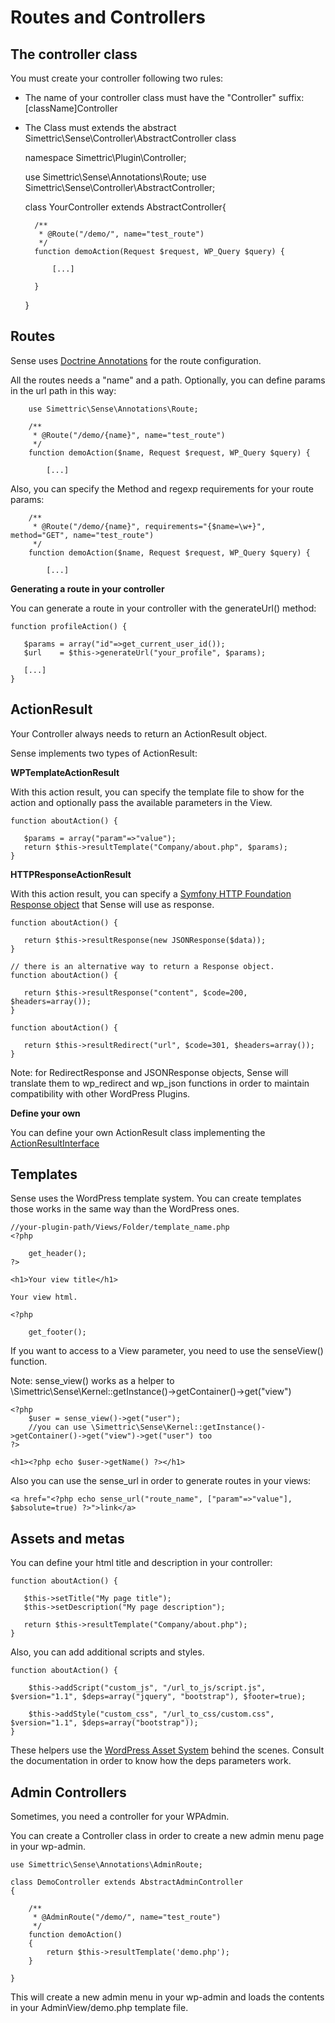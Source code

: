 # Routes and Controllers

## The controller class

You must create your controller following two rules:
* The name of your controller class must have the "Controller" suffix: [className]Controller
* The Class must extends the abstract Simettric\Sense\Controller\AbstractController class


    namespace Simettric\Plugin\Controller;
    
    use Simettric\Sense\Annotations\Route;
    use Simettric\Sense\Controller\AbstractController;  
    
    class YourController extends AbstractController{
    
        /**
         * @Route("/demo/", name="test_route")
         */
        function demoAction(Request $request, WP_Query $query) {
    
            [...]
    
        }
    
    }
    

## Routes

Sense uses [Doctrine Annotations]() for the route configuration.

All the routes needs a "name" and a path. Optionally, you can define params in the url path in this way:


        use Simettric\Sense\Annotations\Route;
        
        /**
         * @Route("/demo/{name}", name="test_route")
         */
        function demoAction($name, Request $request, WP_Query $query) {
    
            [...]

Also, you can specify the Method and regexp requirements for your route params:

        /**
         * @Route("/demo/{name}", requirements="{$name=\w+}", method="GET", name="test_route")
         */
        function demoAction($name, Request $request, WP_Query $query) {
    
            [...]
            

**Generating a route in your controller**

You can generate a route in your controller with the generateUrl() method:

    function profileAction() {
    
       $params = array("id"=>get_current_user_id());
       $url    = $this->generateUrl("your_profile", $params);
       
       [...]
    }
            
            
## ActionResult

Your Controller always needs to return an ActionResult object. 

Sense implements two types of ActionResult:

**WPTemplateActionResult**

With this action result, you can specify the template file to show for the action and optionally pass the available parameters in the View.

    function aboutAction() {
    
       $params = array("param"=>"value");
       return $this->resultTemplate("Company/about.php", $params);
    }

**HTTPResponseActionResult**

With this action result, you can specify a [Symfony HTTP Foundation Response object]() that Sense will use as response.
 
    function aboutAction() {
    
       return $this->resultResponse(new JSONResponse($data));
    }
     
    // there is an alternative way to return a Response object.
    function aboutAction() {
    
       return $this->resultResponse("content", $code=200, $headers=array());
    }
     
    function aboutAction() {
    
       return $this->resultRedirect("url", $code=301, $headers=array());
    }
    

Note: for RedirectResponse and JSONResponse objects, Sense will translate them to wp_redirect and wp_json functions in order to maintain compatibility with other WordPress Plugins.



**Define your own**

You can define your own ActionResult class implementing the [ActionResultInterface]()

## Templates

Sense uses the WordPress template system. 
You can create templates those works in the same way than the WordPress ones.

    //your-plugin-path/Views/Folder/template_name.php     
    <?php
    
        get_header();
    ?>
     
    <h1>Your view title</h1>
    
    Your view html.
     
    <?php
    
        get_footer();
        
If you want to access to a View parameter, you need to use the senseView() function.
 
Note: sense_view() works as a helper to \Simettric\Sense\Kernel::getInstance()->getContainer()->get("view")
  
    <?php
        $user = sense_view()->get("user");
        //you can use \Simettric\Sense\Kernel::getInstance()->getContainer()->get("view")->get("user") too
    ?>
     
    <h1><?php echo $user->getName() ?></h1>
    
Also you can use the sense_url in order to generate routes in your views:

    <a href="<?php echo sense_url("route_name", ["param"=>"value"], $absolute=true) ?>">link</a>
     


## Assets and metas

You can define your html title and description in your controller:

    function aboutAction() {
    
       $this->setTitle("My page title");
       $this->setDescription("My page description");
       
       return $this->resultTemplate("Company/about.php");
    }

Also, you can add additional scripts and styles.

    function aboutAction() {
    
        $this->addScript("custom_js", "/url_to_js/script.js", $version="1.1", $deps=array("jquery", "bootstrap"), $footer=true);
    
        $this->addStyle("custom_css", "/url_to_css/custom.css", $version="1.1", $deps=array("bootstrap"));
	}
	
These helpers use the [WordPress Asset System](https://developer.wordpress.org/themes/basics/including-css-javascript/) behind the scenes. Consult the documentation in order to know how the deps parameters work.


## Admin Controllers

Sometimes, you need a controller for your WPAdmin.

You can create a Controller class in order to create a new admin menu page in your wp-admin.

    use Simettric\Sense\Annotations\AdminRoute;
    
    class DemoController extends AbstractAdminController
    {
    
        /**
         * @AdminRoute("/demo/", name="test_route")
         */
        function demoAction()
        {
            return $this->resultTemplate('demo.php');
        }
    
    }
    
This will create a new admin menu in your wp-admin and loads the contents in your AdminView/demo.php template file.